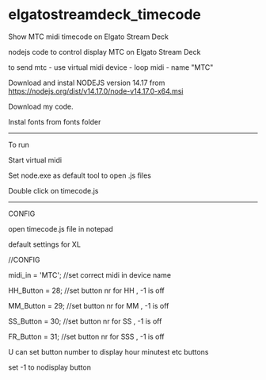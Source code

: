 # elgatostreamdeck_timecode
Show MTC midi timecode on Elgato Stream Deck


nodejs code to control display MTC on Elgato Stream Deck

to send mtc - use virtual midi device - loop midi - name "MTC"

Download and instal NODEJS version 14.17 from https://nodejs.org/dist/v14.17.0/node-v14.17.0-x64.msi

Download my code.

Instal fonts from fonts folder

----------

To run

Start virtual midi

Set node.exe as default tool to open .js files

Double click on timecode.js

------------

CONFIG

open timecode.js file in notepad


default settings for XL 

//CONFIG

midi_in = 'MTC';     //set correct midi in device name

HH_Button = 28;     //set button nr for HH , -1 is off

MM_Button = 29;     //set button nr for MM , -1 is off

SS_Button = 30;     //set button nr for SS , -1 is off

FR_Button = 31;    //set button nr for SSS , -1 is off



U can set button number to display hour minutest etc buttons

set -1 to nodisplay button
